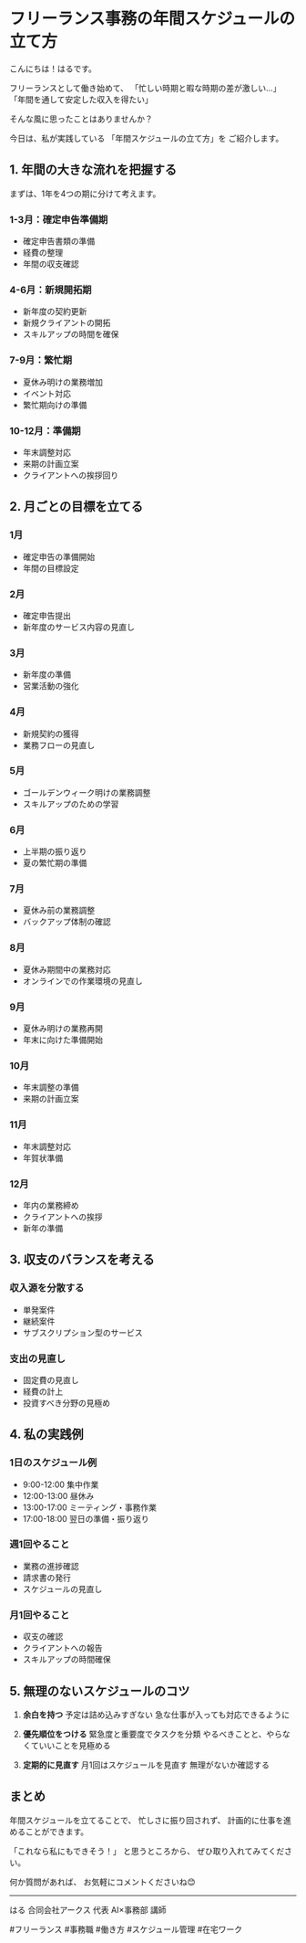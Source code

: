 # フリーランス事務の年間スケジュールの立て方

こんにちは！はるです。

フリーランスとして働き始めて、
「忙しい時期と暇な時期の差が激しい...」
「年間を通して安定した収入を得たい」

そんな風に思ったことはありませんか？

今日は、私が実践している
「年間スケジュールの立て方」を
ご紹介します。

## 1. 年間の大きな流れを把握する

まずは、1年を4つの期に分けて考えます。

### 1-3月：確定申告準備期
- 確定申告書類の準備
- 経費の整理
- 年間の収支確認

### 4-6月：新規開拓期
- 新年度の契約更新
- 新規クライアントの開拓
- スキルアップの時間を確保

### 7-9月：繁忙期
- 夏休み明けの業務増加
- イベント対応
- 繁忙期向けの準備

### 10-12月：準備期
- 年末調整対応
- 来期の計画立案
- クライアントへの挨拶回り

## 2. 月ごとの目標を立てる

### 1月
- 確定申告の準備開始
- 年間の目標設定

### 2月
- 確定申告提出
- 新年度のサービス内容の見直し

### 3月
- 新年度の準備
- 営業活動の強化

### 4月
- 新規契約の獲得
- 業務フローの見直し

### 5月
- ゴールデンウィーク明けの業務調整
- スキルアップのための学習

### 6月
- 上半期の振り返り
- 夏の繁忙期の準備

### 7月
- 夏休み前の業務調整
- バックアップ体制の確認

### 8月
- 夏休み期間中の業務対応
- オンラインでの作業環境の見直し

### 9月
- 夏休み明けの業務再開
- 年末に向けた準備開始

### 10月
- 年末調整の準備
- 来期の計画立案

### 11月
- 年末調整対応
- 年賀状準備

### 12月
- 年内の業務締め
- クライアントへの挨拶
- 新年の準備

## 3. 収支のバランスを考える

### 収入源を分散する
- 単発案件
- 継続案件
- サブスクリプション型のサービス

### 支出の見直し
- 固定費の見直し
- 経費の計上
- 投資すべき分野の見極め

## 4. 私の実践例

### 1日のスケジュール例
- 9:00-12:00 集中作業
- 12:00-13:00 昼休み
- 13:00-17:00 ミーティング・事務作業
- 17:00-18:00 翌日の準備・振り返り

### 週1回やること
- 業務の進捗確認
- 請求書の発行
- スケジュールの見直し

### 月1回やること
- 収支の確認
- クライアントへの報告
- スキルアップの時間確保

## 5. 無理のないスケジュールのコツ

1. **余白を持つ**
   予定は詰め込みすぎない
   急な仕事が入っても対応できるように

2. **優先順位をつける**
   緊急度と重要度でタスクを分類
   やるべきことと、やらなくていいことを見極める

3. **定期的に見直す**
   月1回はスケジュールを見直す
   無理がないか確認する

## まとめ

年間スケジュールを立てることで、
忙しさに振り回されず、
計画的に仕事を進めることができます。

「これなら私にもできそう！」
と思うところから、
ぜひ取り入れてみてください。

何か質問があれば、
お気軽にコメントくださいね😊

---

はる
合同会社アークス 代表
AI×事務部 講師

#フリーランス #事務職 #働き方 #スケジュール管理 #在宅ワーク
